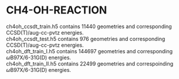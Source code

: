 # CH4-OH-REACTION

ch4oh_ccsdt_train.h5 contains 11440 geometries and corresponding CCSD(T)/aug-cc-pvtz energies. <br />
ch4oh_ccsdt_test.h5 contains 976 geometries and corresponding CCSD(T)/aug-cc-pvtz energies. <br />
ch4oh_dft_train_I.h5 contains 144697 geometries and corresponding $\omega$B97X/6-31G(D) energies. <br />
ch4oh_dft_train_II.h5 contains 22499 geometries and correspoinding $\omega$B97X/6-31G(D) energies.
